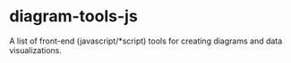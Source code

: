 # diagram-tools-js
A list of front-end (javascript/*script) tools for creating diagrams and data visualizations.
